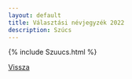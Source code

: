 ```yaml
---
layout: default
title: Választási névjegyzék 2022
description: Szúcs
---
```


{% include Szuucs.html %}

[Vissza](./)